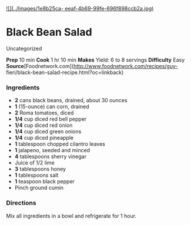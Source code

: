 ﻿

[![](../Images/1e8b25ca-
eeaf-4b69-99fe-696f898ccb2a.jpg)](http://foodnetwork.sndimg.com/content/dam/images/food/fullset/2007/1/19/0/gi0210_salad1.jpg.rend.sni12col.landscape.jpeg)

#  Black Bean Salad

Uncategorized

 **Prep** 10 min **Cook** 1 hr 10 min **Makes** Yield: 6 to 8 servings
**Difficulty** Easy
**Source**[Foodnetwork.com](http://www.foodnetwork.com/recipes/guy-
fieri/black-bean-salad-recipe.html?oc=linkback)

###  Ingredients

  * **2** cans black beans, drained, about 30 ounces
  *  **1** (15-ounce) can corn, drained
  *  **2** Roma tomatoes, diced
  *  **1/4** cup diced red bell pepper
  *  **1/4** cup diced red onion
  *  **1/4** cup diced green onions
  *  **1/4** cup diced pineapple
  *  **1** tablespoon chopped cilantro leaves
  *  **1** jalapeno, seeded and minced
  *  **4** tablespoons sherry vinegar
  * Juice of 1/2 lime
  *  **3** tablespoons honey
  *  **1** tablespoons salt
  *  **1** teaspoon black pepper
  * Pinch ground cumin

###  Directions

Mix all ingredients in a bowl and refrigerate for 1 hour.

